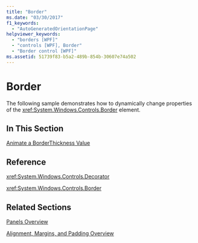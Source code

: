 ```yaml
---
title: "Border"
ms.date: "03/30/2017"
f1_keywords: 
  - "AutoGeneratedOrientationPage"
helpviewer_keywords: 
  - "borders [WPF]"
  - "controls [WPF], Border"
  - "Border control [WPF]"
ms.assetid: 51739f83-b5a2-489b-854b-30607e74a502
---
```

# Border
The following sample demonstrates how to dynamically change properties of the <xref:System.Windows.Controls.Border> element.  
  
## In This Section  
 [Animate a BorderThickness Value](../../../../docs/framework/wpf/controls/how-to-animate-a-borderthickness-value.md)  
  
## Reference  
 <xref:System.Windows.Controls.Decorator>  
  
 <xref:System.Windows.Controls.Border>  
  
## Related Sections  
 [Panels Overview](../../../../docs/framework/wpf/controls/panels-overview.md)  
  
 [Alignment, Margins, and Padding Overview](../../../../docs/framework/wpf/advanced/alignment-margins-and-padding-overview.md)
